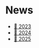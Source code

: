 # News 

- [📰 2023 ](./source/news-2023.md "News 2023")
- [📰 2024 ](./source/news-2024.md "News 2024")
- [📰 2025 ](./source/news-2025.md "News 2025")
